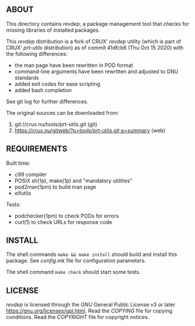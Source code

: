 ABOUT
-----
This directory contains *revdep*, a package management tool that
checks for missing libraries of installed packages.

This *revdep* distribution is a fork of CRUX' *revdep* utility (which
is part of CRUX' *prt-utils* distribution) as of commit 41dfcb6
(Thu Oct 15 2020) with the following differences:
  * the man page have been rewritten in POD format
  * command-line arguments have been rewritten and adjusted to GNU
    standards
  * added exit codes for ease scripting
  * added bash completion

See git log for further differences.

The original sources can be downloaded from:
  1. git://crux.nu/tools/prt-utils.git                        (git)
  2. https://crux.nu/gitweb/?p=tools/prt-utils.git;a=summary  (web)

REQUIREMENTS
------------
Built time:
  * c99 compiler
  * POSIX sh(1p), make(1p) and "mandatory utilities"
  * pod2man(1pm) to build man page
  * elfutils

Tests:
  * podchecker(1pm) to check PODs for errors
  * curl(1) to check URLs for response code

INSTALL
-------
The shell commands `make && make install` should build and install
this package.  See *config.mk* file for configuration parameters.

The shell command `make check` should start some tests.

LICENSE
-------
*revdep* is licensed through the GNU General Public License v3 or
later <https://gnu.org/licenses/gpl.html>.
Read the *COPYING* file for copying conditions.
Read the *COPYRIGHT* file for copyright notices.


<!-- vim:sw=2:ts=2:sts=2:et:cc=72:tw=70
End of file. -->
